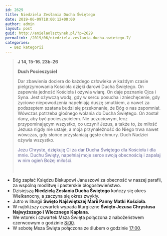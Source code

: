 ```yaml
---
id: 2629
title: Niedziela Zesłania Ducha Świętego
date: 2019-06-09T18:00:12+00:00
author: admin
layout: post
guid: http://anielaolsztynek.pl/?p=2629
permalink: /2019/06/niedziela-zeslania-ducha-swietego-7/
categories:
  - Bez kategorii
---
```

> **J 14, 15-16. 23b-26**
> 
> **Duch Pocieszyciel**
> 
> Dar zbawienia dociera do każdego człowieka w każdym czasie pielgrzymowania Kościoła dzięki darowi Ducha Świętego. On zapewnia jedność Kościoła i ożywia wiarę. On daje poznanie Ojca i Syna. Jest ożywczą wodą, gdy w sercu posucha i zniechęcenie, gdy życiowe niepowodzenia napełniają duszę smutkiem, a nawet za podszeptem szatana budzi się przekonanie, że Bóg o nas zapomniał. Wówczas potrzeba głośnego wołania do Ducha Świętego. On został dany, aby być pocieszycielem. Nie uczuciowym, lecz przypominającym wszystko, co uczynił Jezus, a także to, że miłość Jezusa nigdy nie ustaje, a moja przynależność do Niego trwa nawet wówczas, gdy słońce przysłaniają gęste chmury. Duch Nadziei ożywia wszystko.
> 
> <span style="color: #666699;">Jezu Chryste, dziękuję Ci za dar Ducha Świętego dla Kościoła i dla mnie. Duchu Święty, napełniaj moje serce swoją obecnością i zapalaj w nim ogień Bożej miłości.</span>
> 
> &nbsp;

  * Bóg zapłać Księdzu Biskupowi Januszowi za obecność w naszej parafii, za wspólną modlitwę i pasterskie błogosławieństwo.
  * Dzisiejszą **Niedzielą Zesłania Ducha Świętego** kończy się okres Wielkanocny, a zaczyna się okres zwykły.
  * Jutro w liturgii **Święto Najświętszej Marii Panny Matki Kościoła**.
  * W najbliższy czwartek wypada liturgiczne **Święto Jezusa Chrystusa Najwyższego i** **Wiecznego Kapłana**.
  * We wtorek i czwartek Msza Święta połączona z nabożeństwem czerwcowym o godzinie <span style="text-decoration: underline;">8:00</span>.
  * W sobotę Msza Święta połączona ze ślubem o godzinie <span style="text-decoration: underline;">17:00</span>.